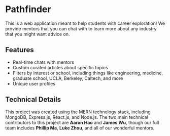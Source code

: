 # Pathfinder

This is a web application meant to help students with career exploration! We provide mentors that you can chat with to learn more about any industry that you might want advice on.

## Features

- Real-time chats with mentors
- Custom curated articles about specific topics
- Filters by interest or school, including things like engineering, medicine, graduate school, UCLA, Berkeley, Caltech, and more
- Unique user profiles

## Technical Details

This project was created using the MERN technology stack, including MongoDB, Express.js, React.js, and Node.js. The two main technical contributors to this project are **Aaron Hao** and **James Wu**, though our full team includes **Phillip Ma**, **Luke Zhou**, and all of our wonderful mentors.

